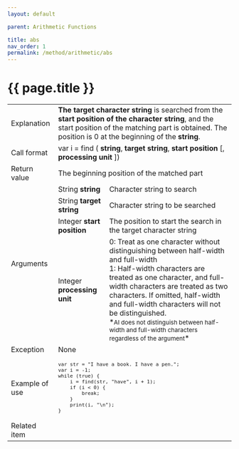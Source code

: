 ```yaml
---
layout: default

parent: Arithmetic Functions

title: abs
nav_order: 1
permalink: /method/arithmetic/abs
---
```




# {{ page.title }}

<table>
  <tr>
    <td>Explanation</td>
    <td colspan="2"><b>The target character string</b> is searched from the <b>start position of the character string</b>, and the start position of the matching part is obtained. The position is 0 at the beginning of the <b>string</b>.</td>
  </tr>
  <tr>
    <td>Call format</td>
    <td colspan="2">var i = find ( <b>string</b>, <b>target string</b>, <b>start position</b> [, <b>processing unit</b> ]) </td>
  </tr>
  <tr>
    <td>Return value</td>
    <td colspan="2">The beginning position of the matched part </td>
  </tr>  
  <tr>
    <td rowspan="4">Arguments</td>
    <td>String <b>string</b></td>
    <td>Character string to search</td>
  </tr>
  <tr>
    <td>String <b>target string</b></td>
    <td> Character string to be searched</td>
  </tr>
  <tr>
    <td>Integer <b>start position</b></td>
    <td>The position to start the search in the target character string</td>
  </tr>
  <tr>
    <td>Integer <b>processing unit</b></td>
    <td>0:  Treat as one character without distinguishing between half-width and full-width<br>1:   Half-width characters are treated as one character, and full-width characters are treated as two characters.  If omitted, half-width and full-width characters will not be distinguished.<br> *<small>AI does not distinguish between half-width and full-width characters regardless of the argument</small>*</td>
  </tr>
  <tr>
    <td>Exception</td>
    <td colspan="2">None</td>
  </tr>
  <tr>
    <td>Example of use</td>
    <td colspan="2"><code><pre>var str = "I have a book. I have a pen.";
var i = -1;
while (true) {
    i = find(str, "have", i + 1);
    if (i < 0) {
        break;
    }
    print(i, "\n");
}</pre></code></td>
  </tr>
  <tr>
    <td>Related item</td>
    <td colspan="2"></td>
  </tr>
</table>





